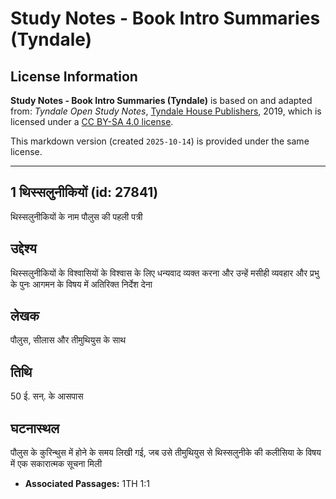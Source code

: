 # Study Notes - Book Intro Summaries (Tyndale)

## License Information

**Study Notes - Book Intro Summaries (Tyndale)** is based on and adapted from: _Tyndale Open Study Notes_, [Tyndale House Publishers](https://tyndaleopenresources.com/), 2019, which is licensed under a [CC BY-SA 4.0 license](https://creativecommons.org/licenses/by-sa/4.0/legalcode.en).

This markdown version (created `2025-10-14`) is provided under the same license.



--------------------------------

## 1 थिस्सलुनीकियों (id: 27841)

थिस्सलुनीकियों के नाम पौलुस की पहली पत्री

उद्देश्य
--------

थिस्सलुनीकियों के विश्वासियों के विश्वास के लिए धन्यवाद व्यक्त करना और उन्हें मसीही व्यवहार और प्रभु के पुनः आगमन के विषय में अतिरिक्त निर्देश देना

लेखक
----

पौलुस, सीलास और तीमुथियुस के साथ

तिथि
----

50 ई. सन्. के आसपास

घटनास्थल
--------

पौलुस के कुरिन्थुस में होने के समय लिखी गई, जब उसे तीमुथियुस से थिस्सलुनीके की कलीसिया के विषय में एक सकारात्मक सूचना मिली

* **Associated Passages:** 1TH 1:1

